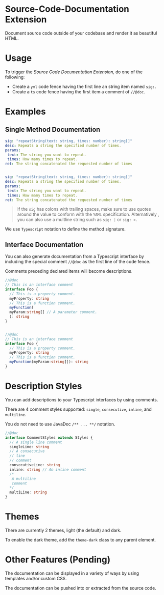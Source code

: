 # Source-Code-Documentation Extension

Document source code outside of your codebase and render it as beautiful HTML.

# Usage

To trigger the *Source Code Documentation Extension*, do one of the following:
* Create a `yml` code fence having the first line an string item named `sig:`.
* Create a `ts` code fence having the first item a comment of `//@doc`.

# Examples
## Single Method Documentation
```yml
sig: "repeatString(text: string, times: number): string[]"
desc: Repeats a string the specified number of times.
params:
 text: The string you want to repeat.
 times: How many times to repeat.
ret: The string concatenated the requested number of times
```

```yml

sig: "repeatString(text: string, times: number): string[]"
desc: Repeats a string the specified number of times.
params:
 text: The string you want to repeat.
 times: How many times to repeat.
ret: The string concatenated the requested number of times
```

> If the `sig` has colons with trailing spaces, make sure to use quotes around the value to conform with the 	`YAML` specification.  Alternatively , you can also use a multline string such as `sig: |` or `sig: >`.

We use `Typescript` notation to define the method signature.

## Interface Documentation
You can also generate documentation from a Typescript interface by including the special comment `//@doc` as the first line of the code fence.

Comments preceding declared items will become descriptions.

```ts
//@doc
// This is an interface comment
interface Foo {
  // This is a property comment.
  myProperty: string
  // This is a function comment.
  myFunction(
  myParam:string[] // A parameter comment.
  ): string 
}
```

```ts

//@doc
// This is an interface comment
interface Foo {
  // This is a property comment.
  myProperty: string
  // This is a function comment.
  myFunction(myParam:string[]): string
}
```

# Description Styles
You can add descriptions to your Typescript interfaces by using comments.

There are 4 comment styles supported:  `single`, `consecutive`, `inline`, and `multiline`.

You do not need to use JavaDoc `/** ... **/` notation.
```ts
//@doc
interface CommentStyles extends Styles {
  // A single line comment
  singleLine: string
  // A consecutive
  // line
  // comment
  consecutiveLine: string
  inline: string // An inline comment
  /*
   A multiline
   comment
  */
  multiLine: string
}
```

# Themes
There are currently 2 themes, light (the default) and dark.

To enable the dark theme, add the `theme-dark` class to any parent element.
# Other Features (Pending)
The documentation can be displayed in a variety of ways by using templates and/or custom CSS.

The documentation can be pushed into or extracted from the source code.

<!--stackedit_data:
eyJoaXN0b3J5IjpbMTA5OTQ0MzkwLDEzMDk1NTE4MiwyMzc5Nj
Q5NTEsLTkxOTkwMTM4MSw1MDEyNTQyMTUsLTEwNDEyNTA3MTYs
LTEyMjg3Mzk4ODcsMTQ3NDA1NzQxNCwtMTg1Mjg3OTczMyw4OT
g4NTYzMTAsLTExNjc5Njc5NDQsLTEwNTkyODg0NzNdfQ==
-->